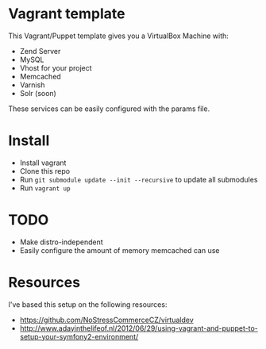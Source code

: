 Vagrant template
================
This Vagrant/Puppet template gives you a VirtualBox Machine with:

* Zend Server
* MySQL
* Vhost for your project
* Memcached
* Varnish
* Solr (soon)

These services can be easily configured with the params file.

Install
=======

* Install vagrant
* Clone this repo
* Run `git submodule update --init --recursive` to update all submodules
* Run `vagrant up`

TODO
====
* Make distro-independent
* Easily configure the amount of memory memcached can use

Resources
=========
I've based this setup on the following resources:

* https://github.com/NoStressCommerceCZ/virtualdev
* http://www.adayinthelifeof.nl/2012/06/29/using-vagrant-and-puppet-to-setup-your-symfony2-environment/
